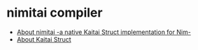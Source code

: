# nimitai compiler

* [About nimitai -a native Kaitai Struct implementation for Nim-](https://github.com/sealmove/nimitai)
* [About Kaitai Struct](http://kaitai.io/)
